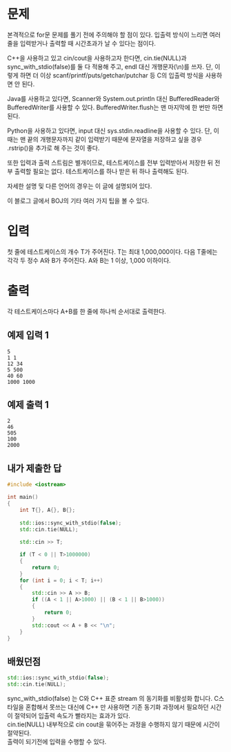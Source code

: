 문제
=========
본격적으로 for문 문제를 풀기 전에 주의해야 할 점이 있다. 입출력 방식이 느리면 여러 줄을 입력받거나 출력할 때 시간초과가 날 수 있다는 점이다.

C++을 사용하고 있고 cin/cout을 사용하고자 한다면, cin.tie(NULL)과 sync_with_stdio(false)를 둘 다 적용해 주고, endl 대신 개행문자(\n)를 쓰자. 단, 이렇게 하면 더 이상 scanf/printf/puts/getchar/putchar 등 C의 입출력 방식을 사용하면 안 된다.

Java를 사용하고 있다면, Scanner와 System.out.println 대신 BufferedReader와 BufferedWriter를 사용할 수 있다. BufferedWriter.flush는 맨 마지막에 한 번만 하면 된다.

Python을 사용하고 있다면, input 대신 sys.stdin.readline을 사용할 수 있다. 단, 이때는 맨 끝의 개행문자까지 같이 입력받기 때문에 문자열을 저장하고 싶을 경우 .rstrip()을 추가로 해 주는 것이 좋다.

또한 입력과 출력 스트림은 별개이므로, 테스트케이스를 전부 입력받아서 저장한 뒤 전부 출력할 필요는 없다. 테스트케이스를 하나 받은 뒤 하나 출력해도 된다.

자세한 설명 및 다른 언어의 경우는 이 글에 설명되어 있다.

이 블로그 글에서 BOJ의 기타 여러 가지 팁을 볼 수 있다.

입력
==========
첫 줄에 테스트케이스의 개수 T가 주어진다. T는 최대 1,000,000이다. 다음 T줄에는 각각 두 정수 A와 B가 주어진다. A와 B는 1 이상, 1,000 이하이다.

출력
=============
각 테스트케이스마다 A+B를 한 줄에 하나씩 순서대로 출력한다.

예제 입력 1 
---------------

```
5    
1 1    
12 34    
5 500    
40 60    
1000 1000
```

예제 출력 1 
----------------

```
2     
46    
505    
100    
2000
```

내가 제출한 답
------------

```cpp
#include <iostream>

int main()
{
	int T{}, A{}, B{};
	
	std::ios::sync_with_stdio(false);
	std::cin.tie(NULL);
	
	std::cin >> T;

	if (T < 0 || T>1000000)
	{
		return 0;
	}
	for (int i = 0; i < T; i++)
	{
		std::cin >> A >> B;
		if ((A < 1 || A>1000) || (B < 1 || B>1000))
		{
			return 0;
		}
		std::cout << A + B << "\n";
	}
}
```

배웠던점
-------

```cpp
std::ios::sync_with_stdio(false);
std::cin.tie(NULL);
```

sync_with_stdio(false) 는 C와 C++ 표준 stream 의 동기화를 비활성화 합니다. C스타일을 혼합해서 못쓰는 대신에 C++ 만 사용하면 기존 동기화 과정에서 필요하던 시간이 절약되어 입출력 속도가 빨라지는 효과가 있다.   
cin.tie(NULL) 내부적으로 cin cout을 묶어주는 과정을 수행하지 않기 때문에 시간이 절약된다.   
출력이 되기전에 입력을 수행할 수 있다.
